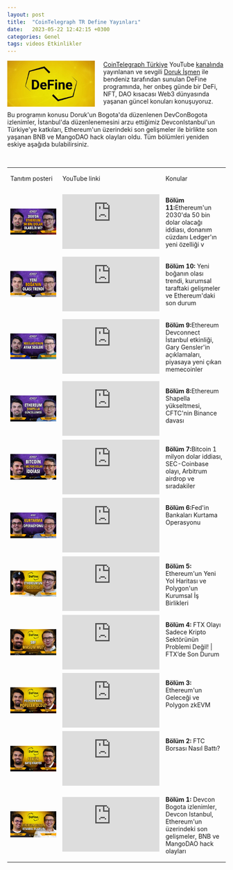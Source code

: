 ```yaml
---
layout: post
title:  "CoinTelegraph TR Define Yayınları"
date:   2023-05-22 12:42:15 +0300
categories: Genel
tags: videos Etkinlikler
---
```


<img align="left" src="/assets/define_logo.jpg" style="width:40%; padding-right:20px"> [CoinTelegraph Türkiye](https://tr.cointelegraph.com/) YouTube [kanalında](https://www.youtube.com/channel/UCA5gkdX4wbUVwCBombVkdZQ) yayınlanan ve sevgili [Doruk İşmen](https://twitter.com/dorukismen) ile bendeniz tarafından sunulan DeFine programında, her onbeş günde bir DeFi, NFT, DAO kısacası Web3 dünyasında yaşanan güncel konuları konuşuyoruz. 

Bu programın konusu Doruk'un Bogota'da düzenlenen DevConBogota izlenimler, İstanbul'da düzenlenemesini arzu ettiğimiz DevconIstanbul'un Türkiye'ye katkıları, Ethereum'un üzerindeki son gelişmeler ile birlikte son yaşanan BNB ve MangoDAO hack olayları oldu. Tüm bölümleri yeniden eskiye aşağıda bulabilirsiniz. 

&nbsp;

<table>
<tr>
<td>
<p>
Tanıtım posteri
</p></td>
<td>
<p>
YouTube linki
</p></td>
<td>
<p>
Konular
</p></td>
</tr>

    
 <tr>
<td style="width:33%">
<img src="/assets/define-bolum11-0522-poster_640_v2.jpg">
</td>
<td style="width:33%"><iframe width="224" height="126" src="https://www.youtube.com/embed/TL60UKDysqA" frameborder="0" allowfullscreen></iframe>
</td>
 <td style="width:33%; vertical-align:top">
<p><b>Bölüm 11:</b>Ethereum'un 2030'da 50 bin dolar olacağı iddiası, donanım cüzdanı Ledger'ın yeni özelliği v</p>
</td>
</tr>
       <tr>
<td style="width:33%">
<img src="/assets/define-bolum10-0508-poster_640.jpg">
</td>
<td style="width:33%"><iframe width="224" height="126" src="https://www.youtube.com/embed/6Hchp4qd2og" frameborder="0" allowfullscreen></iframe>
</td>
 <td style="width:33%; vertical-align:top">
<p><b>Bölüm 10:</b> Yeni boğanın olası trendi, kurumsal taraftaki gelişmeler ve Ethereum'daki son durum</p>
</td>
</tr>
        <tr>
<td style="width:33%">
<img src="/assets/define-bolum09-0424-poster_640.jpg">
</td>
<td style="width:33%"><iframe width="224" height="126" src="https://www.youtube.com/embed/UHEtFwUSwXQ" frameborder="0" allowfullscreen></iframe>
</td>
 <td style="width:33%; vertical-align:top">
<p><b>Bölüm 9:</b>Ethereum Devconnect İstanbul etkinliği, Gary Gensler'in açıklamaları, piyasaya yeni çıkan memecoinler </p>
</td>
</tr>
    <tr>
<td style="width:33%">
<img src="/assets/define-bolum08-0410-poster_640.jpg">
</td>
<td style="width:33%"><iframe width="224" height="126" src="https://www.youtube.com/embed/rzltdHUfJvc" frameborder="0" allowfullscreen></iframe>
</td>
 <td style="width:33%; vertical-align:top">
<p><b>Bölüm 8:</b>Ethereum Shapella yükseltmesi, CFTC'nin Binance davası</p>
</td>
</tr>
        <tr>
<td style="width:33%">
<img src="/assets/define-bolum07-0327-poster_640.jpg">
</td>
<td style="width:33%"><iframe width="224" height="126" src="https://www.youtube.com/embed/zdnVETPW-QM" frameborder="0" allowfullscreen></iframe>
</td>
 <td style="width:33%; vertical-align:top">
<p><b>Bölüm 7:</b>Bitcoin 1 milyon dolar iddiası, SEC-Coinbase olayı, Arbitrum airdrop ve sıradakiler</p>
</td>
</tr>
  <tr>
<td style="width:33%">
<img src="/assets/define-bolum06-0313-poster_640.jpg">
</td>
<td style="width:33%"><iframe width="224" height="126" src="https://www.youtube.com/embed/5Cbrq_-fT9I" frameborder="0" allowfullscreen></iframe>
</td>
 <td style="width:33%; vertical-align:top">
<p><b>Bölüm 6:</b>Fed'in Bankaları Kurtama Operasyonu</p>
</td>
</tr>
    <tr>
<td style="width:33%">
<img src="/assets/define-bolum05-1221-poster_640.jpg">
</td>
<td style="width:33%"><iframe width="224" height="126" src="https://www.youtube.com/embed/lBwkqvwjx7A" frameborder="0" allowfullscreen></iframe>
</td>
 <td style="width:33%; vertical-align:top">
<p><b>Bölüm 5:</b> Ethereum'un Yeni Yol Haritası ve Polygon'un Kurumsal İş Birlikleri</p>
</td>
</tr>
  <tr>
<td style="width:33%">
<img src="/assets/define-bolum04-1204-poster_640.jpg">
</td>
<td style="width:33%"><iframe width="224" height="126" src="https://www.youtube.com/embed/NBh229psBZs" frameborder="0" allowfullscreen></iframe>
</td>
 <td style="width:33%; vertical-align:top">
<p><b>Bölüm 4:</b> FTX Olayı Sadece Kripto Sektörünün Problemi Değil! | FTX’de Son Durum</p>
</td>
</tr>
 <tr>
<td style="width:33%">
<img src="/assets/define-bolum3-1121-poster_640.jpg">
</td>
<td style="width:33%"><iframe width="224" height="126" src="https://www.youtube.com/embed/v_eudrimSTk" frameborder="0" allowfullscreen></iframe>
</td>
 <td style="width:33%; vertical-align:top">
<p><b>Bölüm 3:</b>  Ethereum'un Geleceği ve Polygon zkEVM</p>
</td>
</tr>
 
<tr>
<td style="width:33%">
<img src="/assets/define-bolum2-1111-poster_640.jpg">
</td>
<td style="width:33%"><iframe width="224" height="126" src="https://www.youtube.com/embed/Ra4x4IF5UAA" frameborder="0" allowfullscreen></iframe>
</td>
 <td style="width:33%; vertical-align:top">
<p><b>Bölüm 2:</b> FTC Borsası Nasıl Battı?</p>
</td>
</tr>

<tr>
<td style="width:33%">
<img src="/assets/define_poster_1022.jpg">
</td>
<td style="width:33%"><iframe width="224" height="126" src="https://www.youtube.com/embed/8dO2D3hKNE0" frameborder="0" allowfullscreen></iframe>
</td>
 <td style="width:33%; vertical-align:top">
<p><b>Bölüm 1:</b>  Devcon Bogota izlenimler, Devcon Istanbul, Ethereum'un üzerindeki son gelişmeler, BNB ve MangoDAO hack olayları</p>
</td>
</tr>
</table>

&nbsp;

